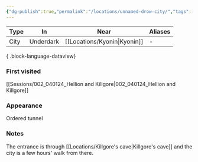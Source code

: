 ```yaml
---
{"dg-publish":true,"permalink":"/locations/unnamed-drow-city/","tags":["location"],"dgShowBacklinks":true,"dgShowLocalGraph":true,"noteIcon":"location","created":"2024-01-05T18:49:38.652+01:00","updated":"2024-01-18T22:33:36.861+01:00"}
---
```


| Type | In        | Near       | Aliases |
| ---- | --------- | ---------- | ------- |
| City | Underdark | [[Locations/Kyonin\|Kyonin]] | \-      |

{ .block-language-dataview}
### First visited
[[Sessions/002_040124_Hellion and Killgore\|002_040124_Hellion and Killgore]]
### Appearance
Ordered tunnel
### Notes
The entrance is through [[Locations/Killgore's cave\|Killgore's cave]] and the city is a few hours' walk from there.